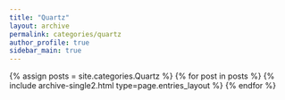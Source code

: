 ```yaml
---
title: "Quartz"
layout: archive
permalink: categories/quartz
author_profile: true
sidebar_main: true
---
```



{% assign posts = site.categories.Quartz %}<!-- post에 등록된 글 상단에 선언한 categorise  -->
{% for post in posts %} {% include archive-single2.html type=page.entries_layout %} {% endfor %}
